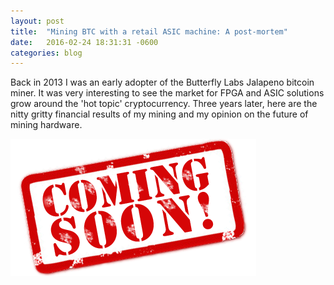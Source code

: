 ```yaml
---
layout: post
title:  "Mining BTC with a retail ASIC machine: A post-mortem"
date:   2016-02-24 18:31:31 -0600
categories: blog
---
```

Back in 2013 I was an early adopter of the Butterfly Labs Jalapeno bitcoin miner. It was very interesting to see the market for FPGA and ASIC solutions grow around the 'hot topic' cryptocurrency. Three years later, here are the nitty gritty financial results of my mining and my opinion on the future of mining hardware.

![Coming Soon](/images/comingsoon.png "Coming Soon")
